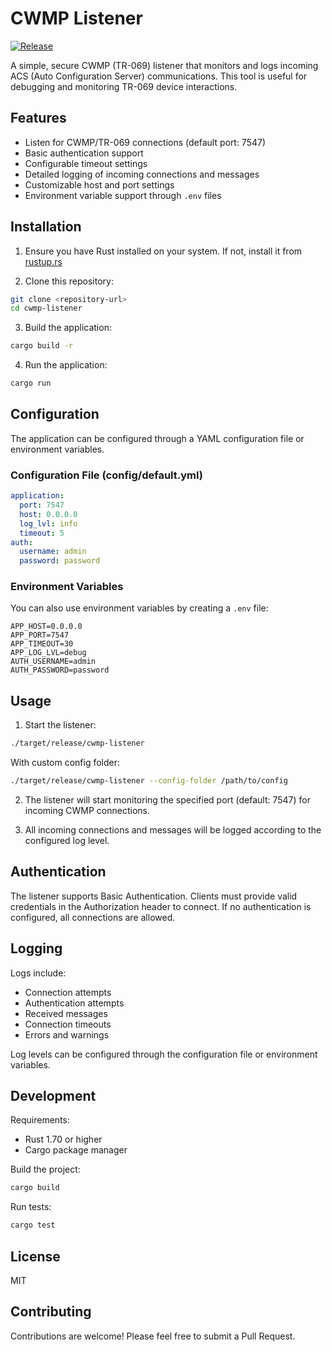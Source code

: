 # CWMP Listener

[![Release](https://github.com/zeroows/cwmp_listener/actions/workflows/release.yaml/badge.svg?event=release)](https://github.com/zeroows/cwmp_listener/actions/workflows/release.yaml)

A simple, secure CWMP (TR-069) listener that monitors and logs incoming ACS (Auto Configuration Server) communications. This tool is useful for debugging and monitoring TR-069 device interactions.

## Features

- Listen for CWMP/TR-069 connections (default port: 7547)
- Basic authentication support
- Configurable timeout settings
- Detailed logging of incoming connections and messages
- Customizable host and port settings
- Environment variable support through `.env` files

## Installation

1. Ensure you have Rust installed on your system. If not, install it from [rustup.rs](https://rustup.rs/)

2. Clone this repository:
```bash
git clone <repository-url>
cd cwmp-listener
```

3. Build the application:
```bash
cargo build -r
```

4. Run the application:
```bash
cargo run
```

## Configuration

The application can be configured through a YAML configuration file or environment variables.

### Configuration File (config/default.yml)

```yaml
application:
  port: 7547
  host: 0.0.0.0
  log_lvl: info
  timeout: 5
auth:
  username: admin
  password: password
```

### Environment Variables

You can also use environment variables by creating a `.env` file:

```env
APP_HOST=0.0.0.0
APP_PORT=7547
APP_TIMEOUT=30
APP_LOG_LVL=debug
AUTH_USERNAME=admin
AUTH_PASSWORD=password
```

## Usage

1. Start the listener:

```bash
./target/release/cwmp-listener
```

With custom config folder:
```bash
./target/release/cwmp-listener --config-folder /path/to/config
```

2. The listener will start monitoring the specified port (default: 7547) for incoming CWMP connections.

3. All incoming connections and messages will be logged according to the configured log level.

## Authentication

The listener supports Basic Authentication. Clients must provide valid credentials in the Authorization header to connect. If no authentication is configured, all connections are allowed.

## Logging

Logs include:
- Connection attempts
- Authentication attempts
- Received messages
- Connection timeouts
- Errors and warnings

Log levels can be configured through the configuration file or environment variables.

## Development

Requirements:
- Rust 1.70 or higher
- Cargo package manager

Build the project:
```bash
cargo build
```

Run tests:
```bash
cargo test
```

## License

MIT

## Contributing

Contributions are welcome! Please feel free to submit a Pull Request.

